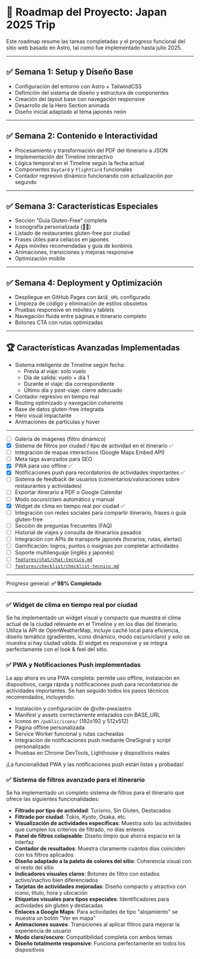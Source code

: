 # 📍 Roadmap del Proyecto: Japan 2025 Trip

Este roadmap resume las tareas completadas y el progreso funcional del sitio web basado en Astro, tal como fue implementado hasta julio 2025.

---

## ✅ Semana 1: Setup y Diseño Base
- Configuración del entorno con Astro + TailwindCSS
- Definición del sistema de diseño y estructura de componentes
- Creación del layout base con navegación responsive
- Desarrollo de la Hero Section animada
- Diseño inicial adaptado al tema japonés neón

---

## ✅ Semana 2: Contenido e Interactividad
- Procesamiento y transformación del PDF del itinerario a JSON
- Implementación del Timeline interactivo
- Lógica temporal en el Timeline según la fecha actual
- Componentes `DayCard` y `FlightCard` funcionales
- Contador regresivo dinámico funcionando con actualización por segundo

---

## ✅ Semana 3: Características Especiales
- Sección “Guía Gluten-Free” completa
- Iconografía personalizada (🌾🚫)
- Listado de restaurantes gluten-free por ciudad
- Frases útiles para celíacos en japonés
- Apps móviles recomendadas y guía de konbinis
- Animaciones, transiciones y mejoras responsive
- Optimización mobile

---

## ✅ Semana 4: Deployment y Optimización
- Despliegue en GitHub Pages con `BASE_URL` configurado
- Limpieza de código y eliminación de estilos obsoletos
- Pruebas responsive en móviles y tablets
- Navegación fluida entre páginas e itinerario completo
- Botones CTA con rutas optimizadas

---

## 🏆 Características Avanzadas Implementadas
- Sistema inteligente de Timeline según fecha:
  - Previa al viaje: solo vuelo
  - Día de salida: vuelo + día 1
  - Durante el viaje: día correspondiente
  - Último día y post-viaje: cierre adecuado
- Contador regresivo en tiempo real
- Routing optimizado y navegación coherente
- Base de datos gluten-free integrada
- Hero visual impactante
- Animaciones de partículas y hover

---

- [ ] Galería de imágenes (filtro dinámico)
- [x] Sistema de filtros por ciudad / tipo de actividad en el itinerario ✅
- [ ] Integración de mapas interactivos (Google Maps Embed API)
- [ ] Meta tags avanzados para SEO
- [x] PWA para uso offline ✅
- [x] Notificaciones push para recordatorios de actividades importantes ✅
- [ ] Sistema de feedback de usuarios (comentarios/valoraciones sobre restaurantes y actividades)
- [ ] Exportar itinerario a PDF o Google Calendar
- [ ] Modo oscuro/claro automático y manual
- [x] Widget de clima en tiempo real por ciudad ✅
- [ ] Integración con redes sociales para compartir itinerario, frases o guía gluten-free
- [ ] Sección de preguntas frecuentes (FAQ)
- [ ] Historial de viajes y consulta de itinerarios pasados
- [ ] Integración con APIs de transporte japonés (horarios, rutas, alertas)
- [ ] Gamificación: logros, puntos o insignias por completar actividades
- [ ] Soporte multilenguaje (inglés y japonés)
- [ ] [`features/chat/chat-tecnico.md`](features/chat/chat-tecnico.md)
- [ ] [`features/checklist/checklist-tecnico.md`](features/checklist/checklist-tecnico.md)

---

Progreso general: **✅ 98% Completado**

---

### ✅ Widget de clima en tiempo real por ciudad
Se ha implementado un widget visual y compacto que muestra el clima actual de la ciudad relevante en el Timeline y en los días del itinerario. Utiliza la API de OpenWeatherMap, incluye caché local para eficiencia, diseño temático (gradientes, icono dinámico, modo oscuro/claro) y solo se muestra si hay ciudad válida. El widget es responsive y se integra perfectamente con el look & feel del sitio.


### ✅ PWA y Notificaciones Push implementadas

La app ahora es una PWA completa: permite uso offline, instalación en dispositivos, carga rápida y notificaciones push para recordatorios de actividades importantes. Se han seguido todos los pasos técnicos recomendados, incluyendo:
- Instalación y configuración de @vite-pwa/astro
- Manifest y assets correctamente enlazados con BASE_URL
- Iconos en `/public/icons/` (192x192 y 512x512)
- Página offline personalizada
- Service Worker funcional y rutas cacheadas
- Integración de notificaciones push mediante OneSignal y script personalizado
- Pruebas en Chrome DevTools, Lighthouse y dispositivos reales

¡La funcionalidad PWA y las notificaciones push están listas y probadas!

### ✅ Sistema de filtros avanzado para el itinerario

Se ha implementado un completo sistema de filtros para el itinerario que ofrece las siguientes funcionalidades:
- **Filtrado por tipo de actividad**: Turismo, Sin Gluten, Destacados
- **Filtrado por ciudad**: Tokio, Kyoto, Osaka, etc.
- **Visualización de actividades específicas**: Muestra solo las actividades que cumplen los criterios de filtrado, no días enteros
- **Panel de filtros colapsable**: Diseño limpio que ahorra espacio en la interfaz
- **Contador de resultados**: Muestra claramente cuántos días coinciden con los filtros aplicados
- **Diseño adaptado a la paleta de colores del sitio**: Coherencia visual con el resto del sitio
- **Indicadores visuales claros**: Botones de filtro con estados activo/inactivo bien diferenciados
- **Tarjetas de actividades mejoradas**: Diseño compacto y atractivo con icono, título, hora y ubicación
- **Etiquetas visuales para tipos especiales**: Identificadores para actividades sin gluten y destacadas
- **Enlaces a Google Maps**: Para actividades de tipo "alojamiento" se muestra un botón "Ver en mapa"
- **Animaciones suaves**: Transiciones al aplicar filtros para mejorar la experiencia de usuario
- **Modo claro/oscuro**: Compatibilidad completa con ambos temas
- **Diseño totalmente responsive**: Funciona perfectamente en todos los dispositivos